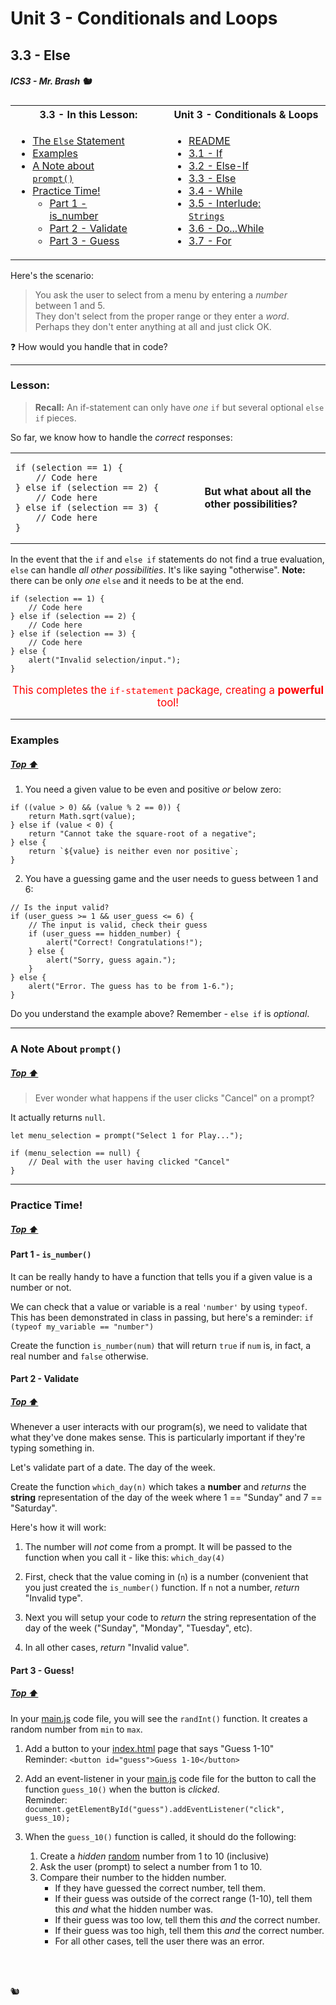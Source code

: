# Unit 3 - Conditionals and Loops

## 3.3 - Else

##### ICS3 - Mr. Brash 🐿️

<table>
<tr>
<th>3.3 - In this Lesson:</th>
<th>Unit 3 - Conditionals & Loops</th>
</tr>
<tr>
<td td valign="top" style="height: 100px;padding-right:50px">

- [The `Else` Statement](#lesson)
- [Examples](#examples)
- [A Note about `prompt()`](#a-note-about-prompt)
- [Practice Time!](#practice-time)
    - [Part 1 - is_number](#part-1---is_number)
    - [Part 2 - Validate](#part-2---validate)
    - [Part 3 - Guess](#part-3---guess)
    
</td>
<td td valign="top" style="height: 100px;padding-right:50px">

- [README](../../README.md)
- [3.1 - If](./1%20-%20IF.md)
- [3.2 - Else-If](./2%20-%20Else-If.md)
- [3.3 - Else](./3%20-%20Else.md)
- [3.4 - While](../2%20-%20Loops/4%20-%20While.md)
- [3.5 - Interlude: `Strings`](../2%20-%20Loops/5%20-%20Interlude_Strings.md)
- [3.6 - Do...While](../2%20-%20Loops/6%20-%20Do-While.md)
- [3.7 - For](../2%20-%20Loops/7%20-%20For.md)

</td></tr></table>

Here's the scenario: 
> You ask the user to select from a menu by entering a _number_ between 1 and 5.  
They don't select from the proper range or they enter a _word_. Perhaps they don't enter anything at all and just click OK.

❓ How would you handle that in code? 

---

### Lesson:

> **Recall:** An if-statement can only have _one_ `if` but several optional `else if` pieces.

So far, we know how to handle the _correct_ responses:

<table>
<tr>
<td width="60%">

```JS
if (selection == 1) {
    // Code here
} else if (selection == 2) {
    // Code here
} else if (selection == 3) {
    // Code here
}
```

</td>

<td>

**But what about all the other possibilities?**
</td>
</tr>
</table>

In the event that the `if` and `else if` statements do not find a true evaluation, `else` can handle _all other possibilities_. It's like saying "otherwise". **Note:** there can be only _one_ `else` and it needs to be at the end.


```JS
if (selection == 1) {
    // Code here
} else if (selection == 2) {
    // Code here
} else if (selection == 3) {
    // Code here
} else {
    alert("Invalid selection/input.");
}
```

<p style="text-align:center;font-size:larger;color:red">
This completes the <code>if-statement</code> package, creating a <b>powerful</b> tool!
</p>

---

### Examples

##### [Top ⬆](#33---else)

1. You need a given value to be even and positive _or_ below zero:
```JS
if ((value > 0) && (value % 2 == 0)) {
    return Math.sqrt(value);
} else if (value < 0) {
    return "Cannot take the square-root of a negative";
} else {
    return `${value} is neither even nor positive`;
}
```

2. You have a guessing game and the user needs to guess between 1 and 6:
```JS
// Is the input valid?
if (user_guess >= 1 && user_guess <= 6) {
    // The input is valid, check their guess
    if (user_guess == hidden_number) {
        alert("Correct! Congratulations!");
    } else {
        alert("Sorry, guess again.");
    }
} else {
    alert("Error. The guess has to be from 1-6.");
}
```

Do you understand the example above? Remember - `else if` is _optional_. 

---

### A Note About `prompt()`

##### [Top ⬆](#33---else)

> Ever wonder what happens if the user clicks "Cancel" on a prompt?

It actually returns `null`.

```JS
let menu_selection = prompt("Select 1 for Play...");

if (menu_selection == null) {
    // Deal with the user having clicked "Cancel"
}
```

---

### Practice Time!

##### [Top ⬆](#33---else)

#### Part 1 - `is_number()`

It can be really handy to have a function that tells you if a given value is a number or not. 

We can check that a value or variable is a real `'number'` by using `typeof`. This has been demonstrated in class in passing, but here's a reminder: `if (typeof my_variable == "number")` 

Create the function `is_number(num)` that will return `true` if `num` is, in fact, a real number and `false` otherwise.

#### Part 2 - Validate

##### [Top ⬆](#33---else)

Whenever a user interacts with our program(s), we need to validate that what they've done makes sense. This is particularly important if they're typing something in.

Let's validate part of a date. The day of the week.

Create the function `which_day(n)` which takes a **number** and _returns_ the **string** representation of the day of the week where 1 == "Sunday" and 7 == "Saturday".  

Here's how it will work:

1. The number will _not_ come from a prompt. It will be passed to the function when you call it - like this: `which_day(4)`  

2. First, check that the value coming in (`n`) is a number (convenient that you just created the `is_number()` function. If `n` not a number, _return_ "Invalid type".  

3. Next you will setup your code to _return_ the string representation of the day of the week ("Sunday", "Monday", "Tuesday", etc).

4. In all other cases, _return_ "Invalid value".


#### Part 3 - Guess!

##### [Top ⬆](#33---else)

In your [main.js](../../main.js) code file, you will see the `randInt()` function. It creates a random number from `min` to `max`.

1. Add a button to your [index.html](../../index.html) page that says "Guess 1-10"  
Reminder:  `<button id="guess">Guess 1-10</button>`

2. Add an event-listener in your [main.js](../../main.js) code file for the button to call the function `guess_10()` when the button is _clicked_.  
Reminder: `document.getElementById("guess").addEventListener("click", guess_10);`  

3. When the `guess_10()` function is called, it should do the following:
    1. Create a _hidden_ <u>random</u> number from 1 to 10 (inclusive)
    2. Ask the user (prompt) to select a number from 1 to 10.
    3. Compare their number to the hidden number.
        - If they have guessed the correct number, tell them.
        - If their guess was outside of the correct range (1-10), tell them this _and_ what the hidden number was.
        - If their guess was too low, tell them this _and_ the correct number.
        - If their guess was too high, tell them this _and_ the correct number.
        - For all other cases, tell the user there was an error.




<br><br>

🐿️